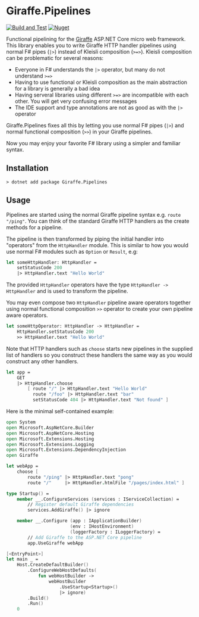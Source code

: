 # Giraffe.Pipelines

[![Build and Test](https://github.com/dbrattli/Giraffe.Pipelines/actions/workflows/build-and-test.yml/badge.svg)](https://github.com/dbrattli/Giraffe.Pipelines/actions/workflows/build-and-test.yml)
[![Nuget](https://img.shields.io/nuget/vpre/Giraffe.Pipelines)](https://www.nuget.org/packages/Giraffe.Pipelines/)


Functional pipelining for the
[Giraffe](https://github.com/giraffe-fsharp/Giraffe) ASP.NET Core micro
web framework. This library enables you to write Giraffe HTTP handler
pipelines using normal F# pipes (`|>`) instead of Kleisli composition
(`>=>`). Kleisli composition can be problematic for several reasons:

- Everyone in F# understands the `|>` operator, but many do not
  understand `>=>`
- Having to use functional or Kleisli composition as the main
  abstraction for a library is generally a bad idea
- Having serveral libraries using different `>=>` are incompatible with
  each other. You will get very confusing error messages
- The IDE support and type annotations are not as good as with the `|>`
  operator

Giraffe.Pipelines fixes all this by letting you use normal F# pipes
(`|>`) and normal functional composition (`>>`) in your Giraffe
pipelines.

Now you may enjoy your favorite F# library using a simpler and familiar
syntax.

## Installation

```console
> dotnet add package Giraffe.Pipelines
```

## Usage

Pipelines are started using the normal Giraffe pipeline syntax e.g.
`route "/ping"`. You can think of the standard Giraffe HTTP handlers 
as the create methods for a pipeline.

The pipeline is then transformed by piping the initial
handler into "operators" from the `HttpHandler` module. This is similar 
to how you would use normal F# modules such as `Option` or `Result`, 
e.g:

```fsharp
let someHttpHandler: HttpHandler =
    setStatusCode 200
    |> HttpHandler.text "Hello World"
```

The provided `HttpHandler` operators have the type `HttpHandler ->
HttpHandler` and is used to transform the pipeline.

You may even compose two `HttpHandler` pipeline aware operators together
using normal functional composition `>>` operator to create your own
pipeline aware operators.

```fsharp
let someHttpOperator: HttpHandler -> HttpHandler =
    HttpHandler.setStatusCode 200
    >> HttpHandler.text "Hello World"
```

Note that HTTP handlers such as `choose` starts new pipelines in the
supplied list of handlers so you construct these handlers the same way
as you would construct any other handlers.

```fsharp
let app =
    GET
    |> HttpHandler.choose
        [ route "/" |> HttpHandler.text "Hello World"
          route "/foo" |> HttpHandler.text "bar"
          setStatusCode 404 |> HttpHandler.text "Not found" ]
```

Here is the minimal self-contained example:

```fsharp
open System
open Microsoft.AspNetCore.Builder
open Microsoft.AspNetCore.Hosting
open Microsoft.Extensions.Hosting
open Microsoft.Extensions.Logging
open Microsoft.Extensions.DependencyInjection
open Giraffe

let webApp =
    choose [
        route "/ping" |> HttpHandler.text "pong"
        route "/"     |> HttpHandler.htmlFile "/pages/index.html" ]

type Startup() =
    member __.ConfigureServices (services : IServiceCollection) =
        // Register default Giraffe dependencies
        services.AddGiraffe() |> ignore

    member __.Configure (app : IApplicationBuilder)
                        (env : IHostEnvironment)
                        (loggerFactory : ILoggerFactory) =
        // Add Giraffe to the ASP.NET Core pipeline
        app.UseGiraffe webApp

[<EntryPoint>]
let main _ =
    Host.CreateDefaultBuilder()
        .ConfigureWebHostDefaults(
            fun webHostBuilder ->
                webHostBuilder
                    .UseStartup<Startup>()
                    |> ignore)
        .Build()
        .Run()
    0
```
